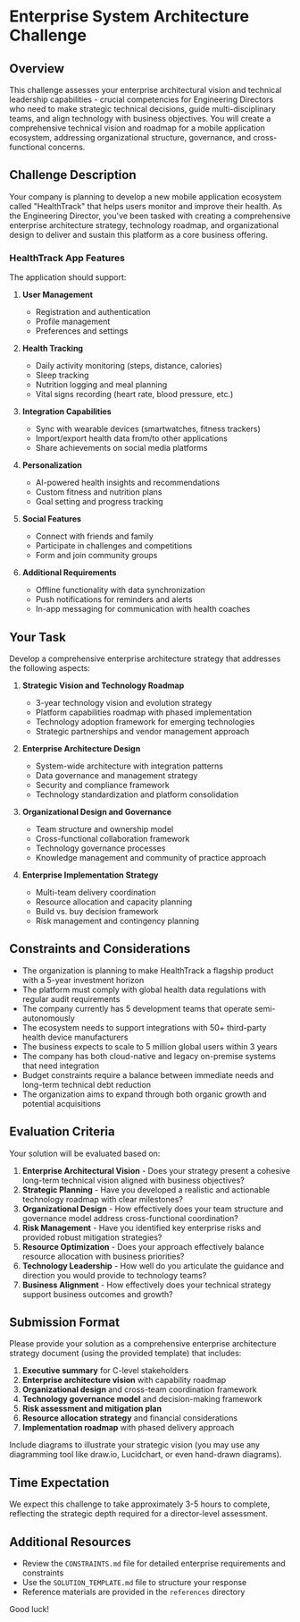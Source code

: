 # Enterprise System Architecture Challenge

## Overview

This challenge assesses your enterprise architectural vision and technical leadership capabilities - crucial competencies for Engineering Directors who need to make strategic technical decisions, guide multi-disciplinary teams, and align technology with business objectives. You will create a comprehensive technical vision and roadmap for a mobile application ecosystem, addressing organizational structure, governance, and cross-functional concerns.

## Challenge Description

Your company is planning to develop a new mobile application ecosystem called "HealthTrack" that helps users monitor and improve their health. As the Engineering Director, you've been tasked with creating a comprehensive enterprise architecture strategy, technology roadmap, and organizational design to deliver and sustain this platform as a core business offering.

### HealthTrack App Features

The application should support:

1. **User Management**
   - Registration and authentication
   - Profile management
   - Preferences and settings

2. **Health Tracking**
   - Daily activity monitoring (steps, distance, calories)
   - Sleep tracking
   - Nutrition logging and meal planning
   - Vital signs recording (heart rate, blood pressure, etc.)

3. **Integration Capabilities**
   - Sync with wearable devices (smartwatches, fitness trackers)
   - Import/export health data from/to other applications
   - Share achievements on social media platforms

4. **Personalization**
   - AI-powered health insights and recommendations
   - Custom fitness and nutrition plans
   - Goal setting and progress tracking

5. **Social Features**
   - Connect with friends and family
   - Participate in challenges and competitions
   - Form and join community groups

6. **Additional Requirements**
   - Offline functionality with data synchronization
   - Push notifications for reminders and alerts
   - In-app messaging for communication with health coaches

## Your Task

Develop a comprehensive enterprise architecture strategy that addresses the following aspects:

1. **Strategic Vision and Technology Roadmap**
   - 3-year technology vision and evolution strategy
   - Platform capabilities roadmap with phased implementation
   - Technology adoption framework for emerging technologies
   - Strategic partnerships and vendor management approach

2. **Enterprise Architecture Design**
   - System-wide architecture with integration patterns
   - Data governance and management strategy
   - Security and compliance framework
   - Technology standardization and platform consolidation

3. **Organizational Design and Governance**
   - Team structure and ownership model
   - Cross-functional collaboration framework
   - Technology governance processes
   - Knowledge management and community of practice approach

4. **Enterprise Implementation Strategy**
   - Multi-team delivery coordination
   - Resource allocation and capacity planning
   - Build vs. buy decision framework
   - Risk management and contingency planning

## Constraints and Considerations

- The organization is planning to make HealthTrack a flagship product with a 5-year investment horizon
- The platform must comply with global health data regulations with regular audit requirements
- The company currently has 5 development teams that operate semi-autonomously
- The ecosystem needs to support integrations with 50+ third-party health device manufacturers
- The business expects to scale to 5 million global users within 3 years
- The company has both cloud-native and legacy on-premise systems that need integration
- Budget constraints require a balance between immediate needs and long-term technical debt reduction
- The organization aims to expand through both organic growth and potential acquisitions

## Evaluation Criteria

Your solution will be evaluated based on:

1. **Enterprise Architectural Vision** - Does your strategy present a cohesive long-term technical vision aligned with business objectives?
2. **Strategic Planning** - Have you developed a realistic and actionable technology roadmap with clear milestones?
3. **Organizational Design** - How effectively does your team structure and governance model address cross-functional coordination?
4. **Risk Management** - Have you identified key enterprise risks and provided robust mitigation strategies?
5. **Resource Optimization** - Does your approach effectively balance resource allocation with business priorities?
6. **Technology Leadership** - How well do you articulate the guidance and direction you would provide to technology teams?
7. **Business Alignment** - How effectively does your technical strategy support business outcomes and growth?

## Submission Format

Please provide your solution as a comprehensive enterprise architecture strategy document (using the provided template) that includes:

1. **Executive summary** for C-level stakeholders
2. **Enterprise architecture vision** with capability roadmap
3. **Organizational design** and cross-team coordination framework
4. **Technology governance model** and decision-making framework
5. **Risk assessment and mitigation plan**
6. **Resource allocation strategy** and financial considerations
7. **Implementation roadmap** with phased delivery approach

Include diagrams to illustrate your strategic vision (you may use any diagramming tool like draw.io, Lucidchart, or even hand-drawn diagrams).

## Time Expectation

We expect this challenge to take approximately 3-5 hours to complete, reflecting the strategic depth required for a director-level assessment.

## Additional Resources

- Review the `CONSTRAINTS.md` file for detailed enterprise requirements and constraints
- Use the `SOLUTION_TEMPLATE.md` file to structure your response
- Reference materials are provided in the `references` directory

Good luck!

